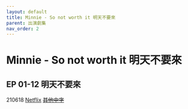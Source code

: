 ```yaml
---
layout: default
title: Minnie - So not worth it 明天不要來
parent: 出演劇集
nav_order: 2
---
```


# Minnie - So not worth it 明天不要來

## EP 01-12 明天不要來

210618 [Netflix](https://www.netflix.com/tw/title/81194153) ~~[其他中字](https://www.hanju0.cc/hanju/mingtianbuyaolai/3-1.html)~~

